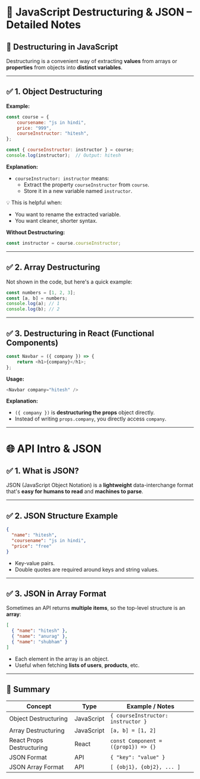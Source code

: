 
# 🧠 JavaScript Destructuring & JSON – Detailed Notes

## 🔹 Destructuring in JavaScript

Destructuring is a convenient way of extracting **values** from arrays or **properties** from objects into **distinct variables**.

---

## ✅ 1. Object Destructuring

**Example:**
```js
const course = {
    coursename: "js in hindi",
    price: "999",
    courseInstructor: "hitesh",
};

const { courseInstructor: instructor } = course;
console.log(instructor);  // Output: hitesh
```

**Explanation:**
- `courseInstructor: instructor` means:
  - Extract the property `courseInstructor` from `course`.
  - Store it in a new variable named `instructor`.

💡 This is helpful when:
- You want to rename the extracted variable.
- You want cleaner, shorter syntax.

**Without Destructuring:**
```js
const instructor = course.courseInstructor;
```

---

## ✅ 2. Array Destructuring

Not shown in the code, but here's a quick example:

```js
const numbers = [1, 2, 3];
const [a, b] = numbers;
console.log(a); // 1
console.log(b); // 2
```

---

## ✅ 3. Destructuring in React (Functional Components)

```js
const Navbar = ({ company }) => {
    return <h1>{company}</h1>;
};
```

**Usage:**
```js
<Navbar company="hitesh" />
```

**Explanation:**
- `({ company })` is **destructuring the props** object directly.
- Instead of writing `props.company`, you directly access `company`.

---

# 🌐 API Intro & JSON

## ✅ 1. What is JSON?

JSON (JavaScript Object Notation) is a **lightweight** data-interchange format that's **easy for humans to read** and **machines to parse**.

---

## ✅ 2. JSON Structure Example

```json
{
  "name": "hitesh",
  "coursename": "js in hindi",
  "price": "free"
}
```

- Key-value pairs.
- Double quotes are required around keys and string values.

---

## ✅ 3. JSON in Array Format

Sometimes an API returns **multiple items**, so the top-level structure is an **array**:

```json
[
  { "name": "hitesh" },
  { "name": "anurag" },
  { "name": "shubham" }
]
```

- Each element in the array is an object.
- Useful when fetching **lists of users**, **products**, etc.

---

## 📝 Summary

| Concept               | Type        | Example / Notes                                |
|-----------------------|-------------|------------------------------------------------|
| Object Destructuring  | JavaScript  | `{ courseInstructor: instructor }`            |
| Array Destructuring   | JavaScript  | `[a, b] = [1, 2]`                              |
| React Props Destructuring | React | `const Component = ({prop1}) => {}`           |
| JSON Format           | API         | `{ "key": "value" }`                           |
| JSON Array Format     | API         | `[ {obj1}, {obj2}, ... ]`                      |